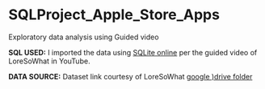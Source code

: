 # SQLProject_Apple_Store_Apps
Exploratory data analysis using Guided video <br>

**SQL USED:** I imported the data using [SQLite online](https://sqliteonline.com/) per the guided video of LoreSoWhat in YouTube.<br>

**DATA SOURCE:** Dataset link courtesy of LoreSoWhat [google )drive folder](https://drive.google.com/drive/folders/14O9xB8N1gXN_67ouphImQkvpzyitmTfR) <br>

